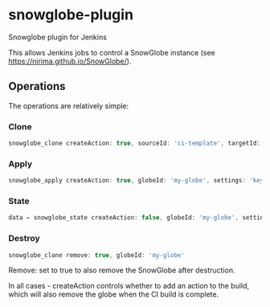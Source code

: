 # snowglobe-plugin
Snowglobe plugin for Jenkins

This allows Jenkins jobs to control a SnowGlobe instance (see https://nirima.github.io/SnowGlobe/).

## Operations


The operations are relatively simple:

### Clone
```groovy
snowglobe_clone createAction: true, sourceId: 'ci-template', targetId: 'new-globe-name'
```       
### Apply
```groovy
snowglobe_apply createAction: true, globeId: 'my-globe', settings: 'key=value'
```
### State
```groovy
data = snowglobe_state createAction: false, globeId: 'my-globe', settings: 'key=value'
```

### Destroy
```groovy
snowglobe_clone remove: true, globeId: 'my-globe'
```

Remove: set to true to also remove the SnowGlobe after destruction.


In all cases - createAction controls whether to add an action to the build, which will also remove the globe when the CI build
is complete.
